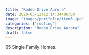 ```yaml
---
title: "Rodeo Drive Aurora"
date: 2020-05-12T12:14:34+06:00
image: "images/portfolio/item6.jpg"
categories: ["roofing"]
description: "Rodeo Drive Aurora"
draft: false
---
```

65 Single Family Homes.
